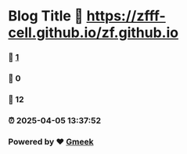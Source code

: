 # Blog Title :link: https://zfff-cell.github.io/zf.github.io 
### :page_facing_up: [1](https://zfff-cell.github.io/zf.github.io/tag.html) 
### :speech_balloon: 0 
### :hibiscus: 12 
### :alarm_clock: 2025-04-05 13:37:52 
### Powered by :heart: [Gmeek](https://github.com/Meekdai/Gmeek)

